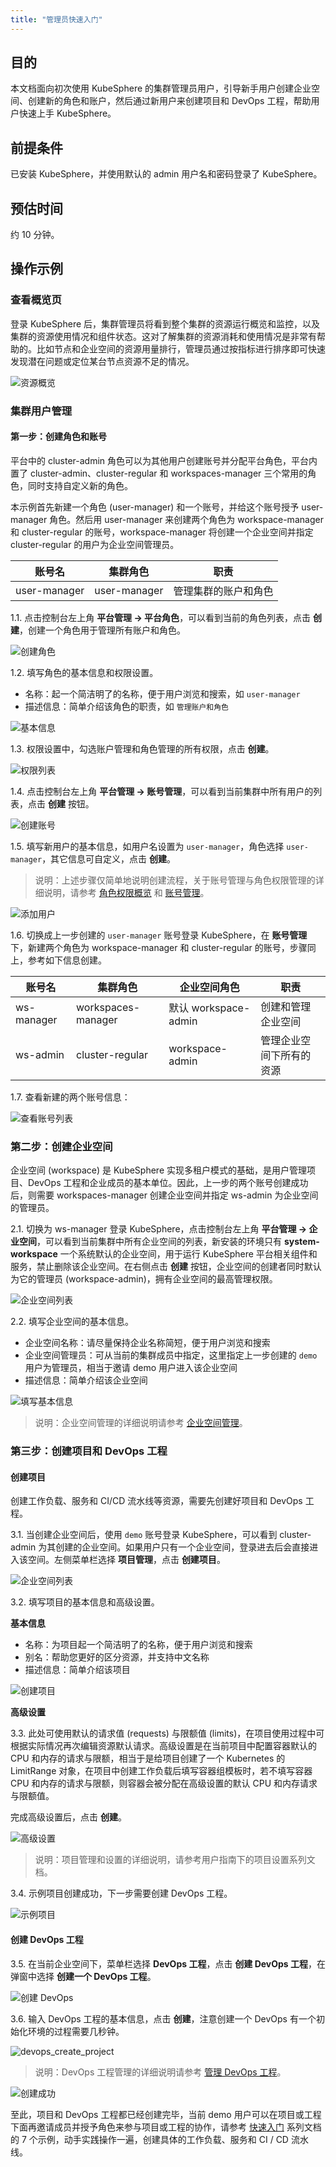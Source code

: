 ```yaml
---
title: "管理员快速入门"
---
```


## 目的

本文档面向初次使用 KubeSphere 的集群管理员用户，引导新手用户创建企业空间、创建新的角色和账户，然后通过新用户来创建项目和 DevOps 工程，帮助用户快速上手 KubeSphere。

## 前提条件

已安装 KubeSphere，并使用默认的 admin 用户名和密码登录了 KubeSphere。

## 预估时间

约 10 分钟。

## 操作示例

### 查看概览页

登录 KubeSphere 后，集群管理员将看到整个集群的资源运行概览和监控，以及集群的资源使用情况和组件状态。这对了解集群的资源消耗和使用情况是非常有帮助的。比如节点和企业空间的资源用量排行，管理员通过按指标进行排序即可快速发现潜在问题或定位某台节点资源不足的情况。

![资源概览](/admin-overview.png)

### 集群用户管理

#### 第一步：创建角色和账号

平台中的 cluster-admin 角色可以为其他用户创建账号并分配平台角色，平台内置了 cluster-admin、cluster-regular 和 workspaces-manager 三个常用的角色，同时支持自定义新的角色。

本示例首先新建一个角色 (user-manager) 和一个账号，并给这个账号授予 user-manager 角色。然后用 user-manager 来创建两个角色为 workspace-manager 和 cluster-regular 的账号，workspace-manager 将创建一个企业空间并指定 cluster-regular 的用户为企业空间管理员。

|账号名|集群角色|职责|
|---|---|---|
|user-manager|user-manager|管理集群的账户和角色|

1.1. 点击控制台左上角 **平台管理 → 平台角色**，可以看到当前的角色列表，点击 **创建**，创建一个角色用于管理所有账户和角色。

![创建角色](/admin-create-role.png)

1.2. 填写角色的基本信息和权限设置。

- 名称：起一个简洁明了的名称，便于用户浏览和搜索，如 `user-manager`
- 描述信息：简单介绍该角色的职责，如 `管理账户和角色`

![基本信息](/role-basic.png)

1.3. 权限设置中，勾选账户管理和角色管理的所有权限，点击 **创建**。

![权限列表](/authority-list.png)

1.4. 点击控制台左上角 **平台管理 → 账号管理**，可以看到当前集群中所有用户的列表，点击 **创建** 按钮。

![创建账号](/account-list.png)

1.5. 填写新用户的基本信息，如用户名设置为 `user-manager`，角色选择 `user-manager`，其它信息可自定义，点击 **创建**。

> 说明：上述步骤仅简单地说明创建流程，关于账号管理与角色权限管理的详细说明，请参考 [角色权限概览](../../multi-tenant/role-overview) 和 [账号管理](../../platform-management/account-management)。

![添加用户](/demo-account.png)

1.6. 切换成上一步创建的 `user-manager` 账号登录 KubeSphere，在 **账号管理** 下，新建两个角色为 workspace-manager 和 cluster-regular 的账号，步骤同上，参考如下信息创建。

|账号名|集群角色|企业空间角色|职责|
|---|---|---|---|
|ws-manager|workspaces-manager|默认 workspace-admin|创建和管理企业空间|
|ws-admin|cluster-regular|workspace-admin|管理企业空间下所有的资源|

1.7. 查看新建的两个账号信息：

![查看账号列表](/user-manager-list.png)

### 第二步：创建企业空间

企业空间 (workspace) 是 KubeSphere 实现多租户模式的基础，是用户管理项目、DevOps 工程和企业成员的基本单位。因此，上一步的两个账号创建成功后，则需要 workspaces-manager 创建企业空间并指定 ws-admin 为企业空间的管理员。

2.1. 切换为 ws-manager 登录 KubeSphere，点击控制台左上角 **平台管理 → 企业空间**，可以看到当前集群中所有企业空间的列表，新安装的环境只有 **system-workspace** 一个系统默认的企业空间，用于运行 KubeSphere 平台相关组件和服务，禁止删除该企业空间。在右侧点击 **创建** 按钮，企业空间的创建者同时默认为它的管理员 (workspace-admin)，拥有企业空间的最高管理权限。

![企业空间列表](/how-to-create-workspace.png)

2.2. 填写企业空间的基本信息。

- 企业空间名称：请尽量保持企业名称简短，便于用户浏览和搜索
- 企业空间管理员：可从当前的集群成员中指定，这里指定上一步创建的 `demo` 用户为管理员，相当于邀请 demo 用户进入该企业空间
- 描述信息：简单介绍该企业空间

![填写基本信息](/demo-workspace.png)

> 说明：企业空间管理的详细说明请参考 [企业空间管理](../../platform-management/workspace-management)。

### 第三步：创建项目和 DevOps 工程

#### 创建项目

创建工作负载、服务和 CI/CD 流水线等资源，需要先创建好项目和 DevOps 工程。

3.1. 当创建企业空间后，使用 `demo` 账号登录 KubeSphere，可以看到 cluster-admin 为其创建的企业空间。如果用户只有一个企业空间，登录进去后会直接进入该空间。左侧菜单栏选择 **项目管理**，点击 **创建项目**。

![企业空间列表](/workspace-list-demo.png)

3.2. 填写项目的基本信息和高级设置。

**基本信息**
- 名称：为项目起一个简洁明了的名称，便于用户浏览和搜索
- 别名：帮助您更好的区分资源，并支持中文名称
- 描述信息：简单介绍该项目

![创建项目](/create-project-basic.png)

**高级设置**

3.3. 此处可使用默认的请求值 (requests) 与限额值 (limits)，在项目使用过程中可根据实际情况再次编辑资源默认请求。高级设置是在当前项目中配置容器默认的 CPU 和内存的请求与限额，相当于是给项目创建了一个 Kubernetes 的 LimitRange 对象，在项目中创建工作负载后填写容器组模板时，若不填写容器 CPU 和内存的请求与限额，则容器会被分配在高级设置的默认 CPU 和内存请求与限额值。

完成高级设置后，点击 **创建**。

![高级设置](/namespace-limit-request-1.png)

> 说明：项目管理和设置的详细说明，请参考用户指南下的项目设置系列文档。

3.4. 示例项目创建成功，下一步需要创建 DevOps 工程。

![示例项目](/demo-namespace-list.png)

#### 创建 DevOps 工程

3.5. 在当前企业空间下，菜单栏选择 **DevOps 工程**，点击 **创建 DevOps 工程**，在弹窗中选择 **创建一个 DevOps 工程**。 

![创建 DevOps](/docs-demo-devops.png)

3.6. 输入 DevOps 工程的基本信息，点击 **创建**，注意创建一个 DevOps 有一个初始化环境的过程需要几秒钟。

![devops_create_project](/devops_create_project-1.png)

> 说明：DevOps 工程管理的详细说明请参考 [管理 DevOps 工程](../../devops/devops-project)。

![创建成功](/demo-devops-list1.png)

至此，项目和 DevOps 工程都已经创建完毕，当前 demo 用户可以在项目或工程下面再邀请成员并授予角色来参与项目或工程的协作，请参考 [快速入门](../quick-start-guide) 系列文档的 7 个示例，动手实践操作一遍，创建具体的工作负载、服务和 CI / CD 流水线。